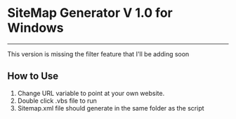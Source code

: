 # SiteMap Generator V 1.0 for Windows

---

This version is missing the filter feature that I'll be adding soon

## How to Use
1. Change URL variable to point at your own website.
2. Double click .vbs file to run
3. Sitemap.xml file should generate in the same folder as the script
